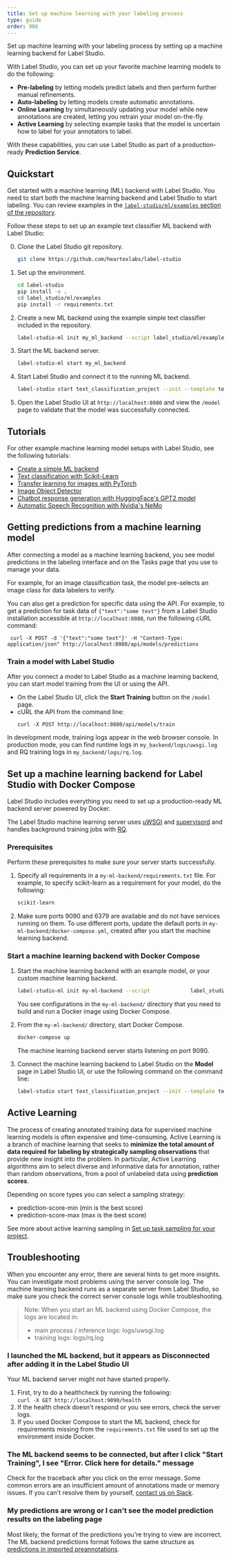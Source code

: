 ```yaml
---
title: Set up machine learning with your labeling process
type: guide
order: 906
---
```


Set up machine learning with your labeling process by setting up a machine learning backend for Label Studio. 

With Label Studio, you can set up your favorite machine learning models to do the following:
- **Pre-labeling** by letting models predict labels and then perform further manual refinements. 
- **Auto-labeling** by letting models create automatic annotations. 
- **Online Learning** by simultaneously updating your model while new annotations are created, letting you retrain your model on-the-fly. 
- **Active Learning** by selecting example tasks that the model is uncertain how to label for your annotators to label. 

With these capabilities, you can use Label Studio as part of a production-ready **Prediction Service**. 

## Quickstart

Get started with a machine learning (ML) backend with Label Studio. You need to start both the machine learning backend and Label Studio to start labeling. You can review examples in the [`label-studio/ml/examples` section of the repository](https://github.com/heartexlabs/label-studio/tree/master/label_studio/ml/examples).

Follow these steps to set up an example text classifier ML backend with Label Studio:

0. Clone the Label Studio git repository.
   ```bash
   git clone https://github.com/heartexlabs/label-studio  
   ```
   
1. Set up the environment.
   ```bash
   cd label-studio
   pip install -e .
   cd label_studio/ml/examples
   pip install -r requirements.txt
   ```
   
2. Create a new ML backend using the example simple text classifier included in the repository. 
   ```bash
   label-studio-ml init my_ml_backend --script label_studio/ml/examples/simple_text_classifier.py
   ```
   
3. Start the ML backend server.
   ```bash
   label-studio-ml start my_ml_backend
   ```
   
4. Start Label Studio and connect it to the running ML backend. 
    ```bash
    label-studio start text_classification_project --init --template text_classification --ml-backends http://localhost:9090
    ```

5. Open the Label Studio UI at `http://localhost:8080` and view the `/model` page to validate that the model was successfully connected.

## Tutorials

For other example machine learning model setups with Label Studio, see the following tutorials:
- [Create a simple ML backend](/tutorials/dummy_model.html)
- [Text classification with Scikit-Learn](/tutorials/sklearn-text-classifier.html)
- [Transfer learning for images with PyTorch](/tutorials/pytorch-image-transfer-learning.html)
- [Image Object Detector](/tutorials/object-detector.html)
- [Chatbot response generation with HuggingFace's GPT2 model](/tutorials/gpt.html)
- [Automatic Speech Recognition with Nvidia's NeMo](/tutorials/nemo_asr.html)

## Getting predictions from a machine learning model

After connecting a model as a machine learning backend, you see model predictions in the labeling interface and on the Tasks page that you use to manage your data.

For example, for an image classification task, the model pre-selects an image class for data labelers to verify. 

You can also get a prediction for specific data using the API. For example, to get a prediction for task data of `{"text":"some text"}` from a Label Studio installation accessible at `http://localhost:8080`, run the following cURL command: 

   ```
    curl -X POST -d '{"text":"some text"}' -H "Content-Type: application/json" http://localhost:8080/api/models/predictions
   ```

   
### Train a model with Label Studio 

After you connect a model to Label Studio as a machine learning backend, you can start model training from the UI or using the API. 

- On the Label Studio UI, click the **Start Training** button on the `/model` page.
- cURL the API from the command line: 
   ```
   curl -X POST http://localhost:8080/api/models/train
   ```

In development mode, training logs appear in the web browser console. 
In production mode, you can find runtime logs in `my_backend/logs/uwsgi.log` and RQ training logs in `my_backend/logs/rq.log`. 
<!--what do these particular modes represent? add more information here-->

   
## Set up a machine learning backend for Label Studio with Docker Compose
Label Studio includes everything you need to set up a production-ready ML backend server powered by Docker. 

The Label Studio machine learning server uses [uWSGI](https://uwsgi-docs.readthedocs.io/en/latest/) and [supervisord](http://supervisord.org/) and handles background training jobs with [RQ](https://python-rq.org/).

### Prerequisites
Perform these prerequisites to make sure your server starts successfully. 
1. Specify all requirements in a `my-ml-backend/requirements.txt` file. For example, to specify scikit-learn as a requirement for your model, do the following:
    ```requirements.txt
    scikit-learn
    ```
2. Make sure ports 9090 and 6379 are available and do not have services running on them. To use different ports, update the default ports in `my-ml-backend/docker-compose.yml`, created after you start the machine learning backend.

### Start a machine learning backend with Docker Compose

1. Start the machine learning backend with an example model, or your custom machine learning backend.
    ```bash
    label-studio-ml init my-ml-backend --script             label_studio/ml/examples/simple_text_classifier.py
    ```
    You see configurations in the `my-ml-backend/` directory that you need to build and run a Docker image using Docker Compose.

2. From the `my-ml-backend/` directory, start Docker Compose.
    ```bash
    docker-compose up
    ```
    The machine learning backend server starts listening on port 9090.

3. Connect the machine learning backend to Label Studio on the **Model** page in Label Studio UI, or use the following command on the command line:
    ```bash
    label-studio start text_classification_project --init --template text_classification --ml-backends http://localhost:9090
    ```

## Active Learning

The process of creating annotated training data for supervised machine learning models is often expensive and time-consuming. Active Learning is a branch of machine learning that seeks to **minimize the total amount of data required for labeling by strategically sampling observations** that provide new insight into the problem. In particular, Active Learning algorithms aim to select diverse and informative data for annotation, rather than random observations, from a pool of unlabeled data using **prediction scores**. 

Depending on score types you can select a sampling strategy: 
* prediction-score-min (min is the best score) 
* prediction-score-max (max is the best score)
 
See more about active learning sampling in [Set up task sampling for your project](https://labelstud.io/guide/tasks.html#Set-up-task-sampling-for-your-project). 
 

## Troubleshooting

When you encounter any error, there are several hints to get more insights. You can investigate most problems using the server console log. The machine learning backend runs as a separate server from Label Studio, so make sure you check the correct server console logs while troubleshooting.

> Note: When you start an ML backend using Docker Compose, the logs are located in:
> - main process / inference logs: logs/uwsgi.log
> - training logs: logs/rq.log

### I launched the ML backend, but it appears as **Disconnected** after adding it in the Label Studio UI

Your ML backend server might not have started properly. 

1. First, try to do a healthcheck by running the following:<br/> `curl -X GET http://localhost:9090/health`
2. If the health check doesn't respond or you see errors, check the server logs. 
3. If you used Docker Compose to start the ML backend, check for requirements missing from the `requirements.txt` file used to set up the environment inside Docker.

### The ML backend seems to be connected, but after I click "Start Training", I see "Error. Click here for details." message

Check for the traceback after you click on the error message. Some common errors are an insufficient amount of annotations made or memory issues.
If you can't resolve them by yourself, <a href="https://join.slack.com/t/label-studio/shared_invite/zt-cr8b7ygm-6L45z7biEBw4HXa5A2b5pw">contact us on Slack</a>.

### My predictions are wrong or I can't see the model prediction results on the labeling page

Most likely, the format of the predictions you're trying to view are incorrect. The ML backend predictions format follows the same structure as [predictions in imported preannotations](/guide/tasks.html#Import-predicted-labels-into-Label-Studio).






